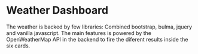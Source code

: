 # Weather Dashboard



The weather is backed by few libraries:
Combined bootstrap, bulma, jquery and vanilla javascript.
The main features is powered by the OpenWeatherMap API in the backend to fire the diferent results inside the six cards.
